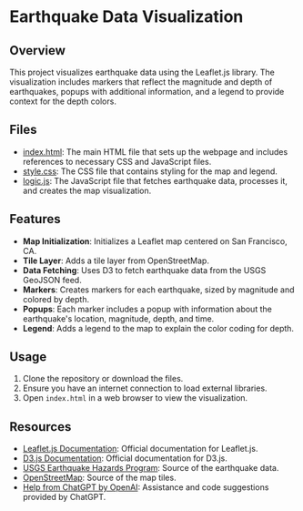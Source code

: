 # Earthquake Data Visualization

## Overview
This project visualizes earthquake data using the Leaflet.js library. The visualization includes markers that reflect the magnitude and depth of earthquakes, popups with additional information, and a legend to provide context for the depth colors.

## Files
- [index.html](./index.html): The main HTML file that sets up the webpage and includes references to necessary CSS and JavaScript files.
- [style.css](./static/css/style.css): The CSS file that contains styling for the map and legend.
- [logic.js](./static/js/logic.js): The JavaScript file that fetches earthquake data, processes it, and creates the map visualization.

## Features
- **Map Initialization**: Initializes a Leaflet map centered on San Francisco, CA.
- **Tile Layer**: Adds a tile layer from OpenStreetMap.
- **Data Fetching**: Uses D3 to fetch earthquake data from the USGS GeoJSON feed.
- **Markers**: Creates markers for each earthquake, sized by magnitude and colored by depth.
- **Popups**: Each marker includes a popup with information about the earthquake's location, magnitude, depth, and time.
- **Legend**: Adds a legend to the map to explain the color coding for depth.

## Usage
1. Clone the repository or download the files.
2. Ensure you have an internet connection to load external libraries.
3. Open `index.html` in a web browser to view the visualization.

## Resources
- [Leaflet.js Documentation](https://leafletjs.com/reference-1.7.1.html): Official documentation for Leaflet.js.
- [D3.js Documentation](https://d3js.org/): Official documentation for D3.js.
- [USGS Earthquake Hazards Program](https://earthquake.usgs.gov/): Source of the earthquake data.
- [OpenStreetMap](https://www.openstreetmap.org/): Source of the map tiles.
- [Help from ChatGPT by OpenAI](https://www.openai.com/chatgpt): Assistance and code suggestions provided by ChatGPT.
